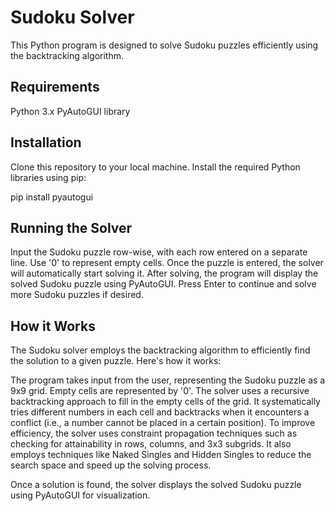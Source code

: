 # Sudoku Solver

This Python program is designed to solve Sudoku puzzles efficiently using the backtracking algorithm.

## Requirements

Python 3.x
PyAutoGUI library

## Installation

Clone this repository to your local machine.
Install the required Python libraries using pip:

pip install pyautogui

## Running the Solver

Input the Sudoku puzzle row-wise, with each row entered on a separate line. Use '0' to represent empty cells.
Once the puzzle is entered, the solver will automatically start solving it.
After solving, the program will display the solved Sudoku puzzle using PyAutoGUI.
Press Enter to continue and solve more Sudoku puzzles if desired.

## How it Works

The Sudoku solver employs the backtracking algorithm to efficiently find the solution to a given puzzle. Here's how it works:

The program takes input from the user, representing the Sudoku puzzle as a 9x9 grid. Empty cells are represented by '0'.
The solver uses a recursive backtracking approach to fill in the empty cells of the grid. It systematically tries different numbers in each cell and backtracks when it encounters a conflict (i.e., a number cannot be placed in a certain position).
To improve efficiency, the solver uses constraint propagation techniques such as checking for attainability in rows, columns, and 3x3 subgrids. It also employs techniques like Naked Singles and Hidden Singles to reduce the search space and speed up the solving process.

Once a solution is found, the solver displays the solved Sudoku puzzle using PyAutoGUI for visualization.
